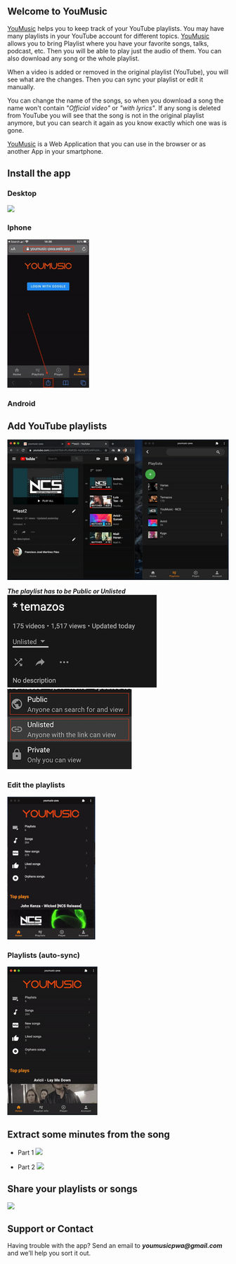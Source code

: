 ## Welcome to YouMusic

[YouMusic](https://youmusic-pwa.web.app) helps you to keep track of your YouTube playlists. 
You may have many playlists in your YouTube account for different topics. [YouMusic](https://youmusic-pwa.web.app) allows you to bring Playlist where you have your favorite songs, talks, podcast, etc. Then you will be able to play just the audio of them. You can also download any song or the whole playlist.

When a video is added or removed in the original playlist (YouTube), you will see what are the changes. Then you can sync your playlist or edit it manually.

You can change the name of the songs, so when you download a song the name won't contain _"Official video"_ or _"with lyrics"_.
If any song is deleted from YouTube you will see that the song is not in the original playlist anymore, but you can search it again as you know exactly which one was is gone.


[YouMusic](https://youmusic-pwa.web.app) is a Web Application that you can use in the browser or as another App in your smartphone.


## Install the app

### Desktop
![](installDesktop.gif)

### Iphone
![](installIphone.gif)

### Android


## Add YouTube playlists
![](addPlaylist.gif)

**_The playlist has to be Public or Unlisted_**
![](publicPlaylists.png)
![](publicPlaylists2.png)


### Edit the playlists
![](editAndSync.gif)

### Playlists (auto-sync)
![](auto-sync.gif)



## Extract some minutes from the song
- Part 1
![](cut1.gif)

- Part 2
![](cut2.gif)


## Share your playlists or songs
![](share.gif)




## Support or Contact

Having trouble with the app? Send an email to **_youmusicpwa@gmail.com_** and we’ll help you sort it out.
